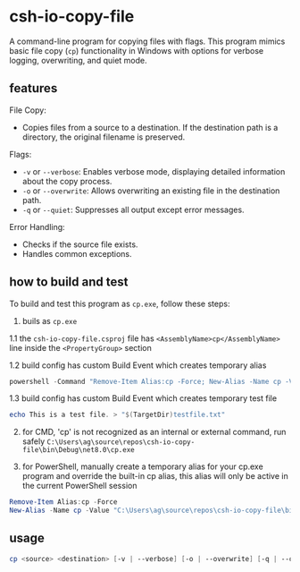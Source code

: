 # csh-io-copy-file

A command-line program for copying files with flags. This program mimics basic file copy (`cp`) functionality in Windows with options for verbose logging, overwriting, and quiet mode.

## features

File Copy: 
- Copies files from a source to a destination. If the destination path is a directory, the original filename is preserved.

Flags:
- `-v` or `--verbose`: Enables verbose mode, displaying detailed information about the copy process.
- `-o` or `--overwrite`: Allows overwriting an existing file in the destination path.
- `-q` or `--quiet`: Suppresses all output except error messages.

Error Handling:
- Checks if the source file exists.
- Handles common exceptions.

## how to build and test

To build and test this program as `cp.exe`, follow these steps:

1. buils as `cp.exe` 

1.1 the `csh-io-copy-file.csproj` file has `<AssemblyName>cp</AssemblyName>` line inside the `<PropertyGroup>` section

1.2 build config has custom Build Event which creates temporary alias 
```powershell
powershell -Command "Remove-Item Alias:cp -Force; New-Alias -Name cp -Value '$(TargetPath)'"
```

1.3 build config has custom Build Event which creates temporary test file 
```powershell
echo This is a test file. > "$(TargetDir)testfile.txt"
```

2. for CMD, 'cp' is not recognized as an internal or external command, run safely `C:\Users\ag\source\repos\csh-io-copy-file\bin\Debug\net8.0\cp.exe`

3. for PowerShell, manually create a temporary alias for your cp.exe program and override the built-in cp alias, this alias will only be active in the current PowerShell session 
```powershell
Remove-Item Alias:cp -Force
New-Alias -Name cp -Value "C:\Users\ag\source\repos\csh-io-copy-file\bin\Debug\net8.0\cp.exe"
```

## usage

```powershell
cp <source> <destination> [-v | --verbose] [-o | --overwrite] [-q | --quiet]
```
